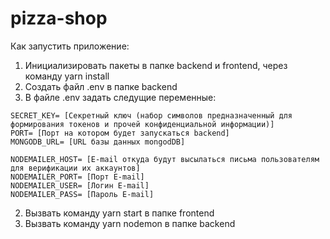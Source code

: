 # pizza-shop

Как запустить приложение:

1. Инициализировать пакеты в папке backend и frontend, через команду yarn install
2. Создать файл .env в папке backend
3. В файле .env задать следущие переменные:

```
SECRET_KEY= [Секретный ключ (набор символов предназначенный для формирования токенов и прочей конфиденциальной информации)]
PORT= [Порт на котором будет запускаться backend]
MONGODB_URL= [URL базы данных mongodDB]

NODEMAILER_HOST= [E-mail откуда будут высылаться письма пользователям для верификации их аккаунтов]
NODEMAILER_PORT= [Порт E-mail]
NODEMAILER_USER= [Логин E-mail]
NODEMAILER_PASS= [Пароль E-mail]
```

2. Вызвать команду yarn start в папке frontend
3. Вызвать команду yarn nodemon в папке backend
